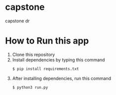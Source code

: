 # capstone
capstone dr

# How to Run this app
1. Clone this repository
2. Install dependencies by typing this command
   ```sh
   $ pip install requirements.txt
   ```
3. After installing dependencies, run this command
   ``` sh
   $ python3 run.py
   ```

